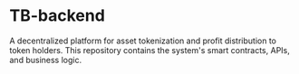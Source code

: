 # TB-backend
A decentralized platform for asset tokenization and profit distribution to token holders. This repository contains the system's smart contracts, APIs, and business logic.
